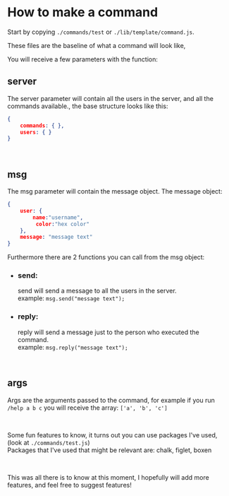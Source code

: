 # How to make a command

Start by copying `./commands/test` or `./lib/template/command.js`.

These files are the baseline of what a command will look like,


You will receive a few parameters with the function:

## server
The server parameter will contain all the users in the server, and all the commands available., the base structure looks like this:
```json
{ 
    commands: { }, 
    users: { } 
}
```
<br>

## msg
The msg parameter will contain the message object.
The message object:
```json
{ 
    user: {
        name:"username",
         color:"hex color"
    },
    message: "message text" 
}
```

Furthermore there are 2 functions you can call from the msg object:

+ ### send:
    send will send a message to all the users in the server.  
    example: `msg.send("message text");`
+ ### reply:
    reply will send a message just to the person who executed the command.  
    example: `msg.reply("message text");`

<br>

## args
Args are the arguments passed to the command, for example if you run  
 `/help a b c` you will receive the array: `['a', 'b', 'c']`

  
<br>    
    

Some fun features to know, it turns out you can use packages I've used,  
(look at `./commands/test.js`)   
Packages that I've used that might be relevant are: chalk, figlet, boxen

<br>

This was all there is to know at this moment, I hopefully will add more features, and feel free to suggest features!